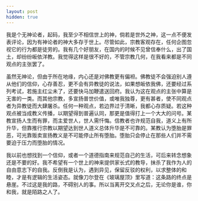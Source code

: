 ```yaml
---
layout: post
hidden: true
---
```

我是个无神论者，起码，我至少不相信世上的神，倘若是世外之神，这一点不便发表评论，因为有神论者的神大多存于世上。尽管如此，宗教客观存在，任何企图忽视它的行为都是徒劳的。我有几个好朋友，在国内的时候不见曾信奉什么，出了国土，却纷纷皈依洋教。我觉得这样是很不好的，不管宗教几何，在我看来都是不同观点的主张罢了。

虽然无神论，但由于所在地缘，内心还是对佛教更有偏袒。佛教徒不会强迫别人遵从他们的信仰，心存善忍，更不会有异教徒的说法，如果想皈依我佛，还要经过系列考试，若施主红尘未了，还要快马加鞭遣送回府。我认为这在观点的主张中算是无害的一类。而其他宗教，多宣扬普世价值，或唯我独尊，更有甚者，使不同观点者为异教徒而大肆屠杀。任何一种观点，若边界过于清晰，我都心存质疑。若这种观点被当成教义传播，以期望得到普遍认同，那更是值得打上一个大大的问号。某教宣扬人生而有罪，而主爱世人，世人需忏悔。信教者也许规范自我，道义上有所升华，但靠推行宗教以期望达到世人道义总体升华是不可靠的。某教认为堕胎是罪恶，可光靠贩卖宣扬教义是不可能停止所有堕胎。堕胎只会停止在那些人们并不需要迫于压力而堕胎的情况。

我以前也想找到一个信仰，或者一个道德指南来规范自己的生活，可后来转念想象还是不要的好。我不希望有一个世上的神来提供家长式的教导，抹杀了我作为人的自由意志下的自我。反倒我是认为，遇到异见，保留反驳的权利，以求整体的和睦，才是有逻辑的生活姿态。就像刀尔登在《玻璃屋顶》里写道：这条路的终点是悬崖。不过这是我的路，不碍别人的事。所以当离开交叉点之后，无论你是谁，你和我，就是陌路之人了。